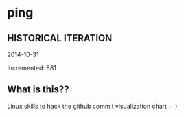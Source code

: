 # ping

## HISTORICAL ITERATION
2014-10-31

Incremented: 881

## What is this?? 
Linux skills to hack the github commit visualization chart `;-)`
